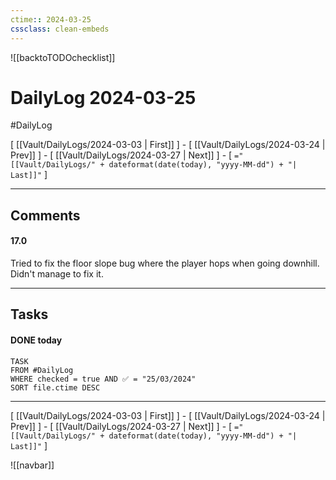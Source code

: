 ```yaml
---
ctime:: 2024-03-25
cssclass: clean-embeds
---
```

![[backtoTODOchecklist]]
# DailyLog 2024-03-25

#DailyLog

\[ [[Vault/DailyLogs/2024-03-03 | First]] \] - \[ [[Vault/DailyLogs/2024-03-24 | Prev]] \] - \[ [[Vault/DailyLogs/2024-03-27 | Next]] \] - \[ `="[[Vault/DailyLogs/" + dateformat(date(today), "yyyy-MM-dd") + "| Last]]"` \]

---

## Comments

#### 17.0

Tried to fix the floor slope bug where the player hops when going downhill. Didn't manage to fix it.



---

## Tasks
#### DONE today
```dataview
TASK
FROM #DailyLog
WHERE checked = true AND ✅ = "25/03/2024"
SORT file.ctime DESC
```





---

\[ [[Vault/DailyLogs/2024-03-03 | First]] \] - \[ [[Vault/DailyLogs/2024-03-24 | Prev]] \] - \[ [[Vault/DailyLogs/2024-03-27 | Next]] \] - \[ `="[[Vault/DailyLogs/" + dateformat(date(today), "yyyy-MM-dd") + "| Last]]"` \]

![[navbar]]



